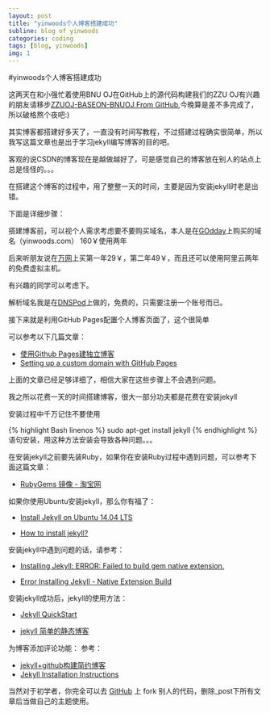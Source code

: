 ```yaml
---
layout: post
title: "yinwoods个人博客搭建成功"
subline: blog of yinwoods
categories: coding
tags: [blog, yinwoods]
img: 1
---
```


#yinwoods个人博客搭建成功

这两天在和小强忙着使用BNU OJ在GitHub上的源代码构建我们的ZZU OJ有兴趣的朋友请移步[ZZUOJ-BASEON-BNUOJ From GitHub](https://github.com/ZZUACM/ZZUOJ-BASEON-BNUOJ),今晚算是差不多完成了，所以破格熬个夜吧:)

其实博客都搭建好多天了，一直没有时间写教程，不过搭建过程确实很简单，所以我写这篇文章也是出于学习jekyll编写博客的目的吧。

客观的说CSDN的博客现在是越做越好了，可是感觉自己的博客放在别人的站点上总是怪怪的。。。

在搭建这个博客的过程中，用了整整一天的时间，主要是因为安装jekyll时老是出错。

下面是详细步骤：

搭建博客前，可以视个人需求考虑要不要购买域名，本人是在[GOdday](http://www.godaddy.com/)上购买的域名（yinwoods.com）
160￥使用两年

后来听朋友说在[万网](http://www.net.cn/?spm=5334.642894.2.3.8W3O0N)上买第一年29￥，第二年49￥，而且还可以使用阿里云两年的免费虚拟主机。

有兴趣的同学可以考虑下。

解析域名我是在[DNSPod](https://www.dnspod.cn/)上做的，免费的，只需要注册一个账号而已。

接下来就是利用GitHub Pages配置个人博客页面了，这个很简单

可以参考以下几篇文章：

+ [使用Github Pages建独立博客](http://beiyuu.com/github-pages/)
+ [Setting up a custom domain with GitHub Pages](https://help.github.com/articles/setting-up-a-custom-domain-with-github-pages/)

上面的文章已经足够详细了，相信大家在这些步骤上不会遇到问题。

我之所以花费一天的时间搭建博客，很大一部分功夫都是花费在安装jekyll

安装过程中千万记住不要使用


{% highlight Bash linenos %}
        sudo apt-get install jekyll
{% endhighlight %}
语句安装，用这种方法安装会导致各种问题。。。

在安装jekyll之前要先装Ruby，如果你在安装Ruby过程中遇到问题，可以参考下面这篇文章：

+ [RubyGems 镜像 - 淘宝网](http://ruby.taobao.org/)

如果你使用Ubuntu安装jekyll，那么你有福了：

+ [Install Jekyll on Ubuntu 14.04 LTS](http://sharadchhetri.com/2014/06/30/install-jekyll-on-ubuntu-14-04-lts/)

+ [How to install jekyll?](http://askubuntu.com/questions/305884/how-to-install-jekyll)

安装jekyll中遇到问题的话，请参考：

+ [Installing Jekyll: ERROR: Failed to build gem native extension.](https://github.com/jekyll/jekyll-help/issues/209)

+ [Error Installing Jekyll - Native Extension Build](http://stackoverflow.com/questions/10725767/error-installing-jekyll-native-extension-build)

安装jekyll成功后，jekyll的使用方法：

+ [Jekyll QuickStart](http://jekyllbootstrap.com/usage/jekyll-quick-start.html)

+ [jekyll 简单的静态博客](http://jekyllcn.com/)

为博客添加评论功能：
参考：

+ [jekyll+github构建简约博客](http://blog.masr.in/geek/add_comment_to_jekyll.html)
+ [Jekyll Installation Instructions](https://help.disqus.com/customer/portal/articles/472138-jekyll-installation-instructions)

当然对于初学者，你完全可以去 [GitHub](https://github.com) 上 fork 别人的代码，删除_post下所有文章后当做自己的主题使用。
